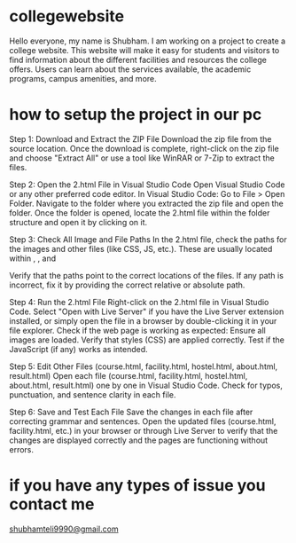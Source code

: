# collegewebsite
Hello everyone, my name is Shubham. I am working on a project to create a college website. This website will make it easy for students and visitors to find information about the different facilities and resources the college offers. Users can learn about the services available, the academic programs, campus amenities, and more.

# how to setup the project in our pc
Step 1: Download and Extract the ZIP File
   Download the zip file from the source location.
   Once the download is complete, right-click on the zip file and choose "Extract All" or use a tool like WinRAR or 7-Zip to extract the files.
   
Step 2: Open the 2.html File in Visual Studio Code
   Open Visual Studio Code or any other preferred code editor.
   In Visual Studio Code:
   Go to File > Open Folder.
   Navigate to the folder where you extracted the zip file and open the folder.
   Once the folder is opened, locate the 2.html file within the folder structure and open it by clicking on it.

Step 3: Check All Image and File Paths
   In the 2.html file, check the paths for the images and other files (like CSS, JS, etc.). These are usually located within <img>, <link>, and <script> tags.
            
   Example for images:
   <img src="images/image1.jpg" alt="Image Description">
   Example for CSS:
   <link rel="stylesheet" href="styles/style.css">
   Example for JavaScript:
   <script src="scripts/app.js"></script>

   Verify that the paths point to the correct locations of the files. If any path is incorrect, fix it by providing the correct relative or absolute path.

Step 4: Run the 2.html File
   Right-click on the 2.html file in Visual Studio Code.
   Select "Open with Live Server" if you have the Live Server extension installed, or simply open the file in a browser by double-clicking it in your file explorer.
   Check if the web page is working as expected:
   Ensure all images are loaded.
   Verify that styles (CSS) are applied correctly.
   Test if the JavaScript (if any) works as intended.
   
Step 5: Edit Other Files (course.html, facility.html, hostel.html, about.html, result.html)
   Open each file (course.html, facility.html, hostel.html, about.html, result.html) one by one in Visual Studio Code.
   Check for typos, punctuation, and sentence clarity in each file.

Step 6: Save and Test Each File
   Save the changes in each file after correcting grammar and sentences.
   Open the updated files (course.html, facility.html, etc.) in your browser or through Live Server to verify that the changes are displayed correctly and the pages are functioning without errors.
   
# if you have any types of issue you contact me 
 shubhamteli9990@gmail.com
